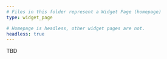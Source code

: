 ```yaml
---
# Files in this folder represent a Widget Page (homepage)
type: widget_page

# Homepage is headless, other widget pages are not.
headless: true
---
```


TBD
